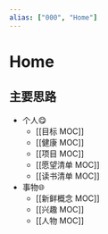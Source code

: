 ```yaml
---
alias: ["000", "Home"]
---
```


# Home 
## 主要思路
- 个人😋
	- [[目标 MOC]]
	- [[健康 MOC]]
	- [[项目 MOC]]
	- [[愿望清单 MOC]]
	- [[读书清单 MOC]]
- 事物🌐
	- [[新鲜概念 MOC]]
	- [[兴趣 MOC]]
	- [[人物 MOC]]